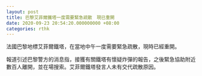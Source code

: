 ```yaml
---
layout: post
title: 巴黎艾菲爾鐵塔一度需要緊急疏散　現已重開
date: 2020-09-23 20:54:20.000000000 +08:00
categories: rthk
---
```


法國巴黎地標艾菲爾鐵塔，在當地中午一度需要緊急疏散，現時已經重開。

報道引述巴黎警方的消息指，接獲有關鐵塔有懷疑炸彈的報告，之後緊急協助附近數百人離開，並在場搜索。艾菲爾鐵塔發言人未有交代疏散原因。
